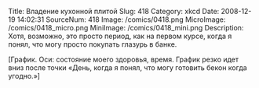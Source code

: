 Title: Владение кухонной плитой 
Slug: 418 
Category: xkcd 
Date: 2008-12-19 14:02:31 
SourceNum: 418 
Image: /comics/0418.png 
MicroImage: /comics/0418_micro.png 
MiniImage: /comics/0418_mini.png 
Description: Хотя, возможно, это просто период, как на первом курсе, когда я понял, что могу просто покупать глазурь в банке. 

[График. Оси: состояние моего здоровья, время.
График резко идет вниз после точки «День, когда я понял, что могу готовить бекон когда угодно.»]